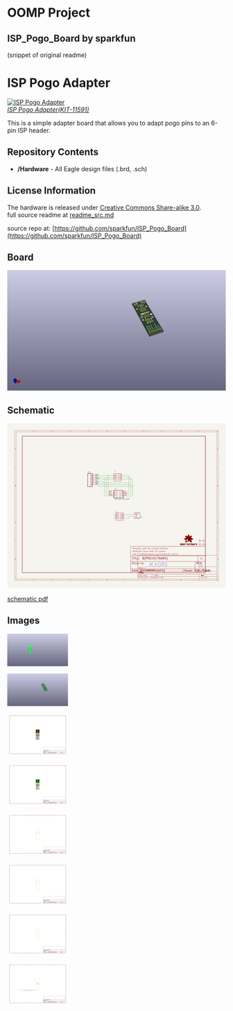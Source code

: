 # OOMP Project  
## ISP_Pogo_Board  by sparkfun  
  
(snippet of original readme)  
  
ISP Pogo Adapter  
================  
  
[![ISP Pogo Adapter](https://dlnmh9ip6v2uc.cloudfront.net/images/products/1/1/5/9/1/11591-02_medium.jpg)    
*ISP Pogo Adapter(KIT-11591)*](https://www.sparkfun.com/products/11591)  
  
This is a simple adapter board that allows you to adapt pogo pins to an 6-pin ISP header.   
  
Repository Contents  
-------------------  
* **/Hardware** - All Eagle design files (.brd, .sch)  
  
License Information  
-------------------  
The hardware is released under [Creative Commons Share-alike 3.0](http://creativecommons.org/licenses/by-sa/3.0/).   
  full source readme at [readme_src.md](readme_src.md)  
  
source repo at: [https://github.com/sparkfun/ISP_Pogo_Board](https://github.com/sparkfun/ISP_Pogo_Board)  
## Board  
  
[![working_3d.png](working_3d_600.png)](working_3d.png)  
## Schematic  
  
[![working_schematic.png](working_schematic_600.png)](working_schematic.png)  
  
[schematic pdf](working_schematic.pdf)  
## Images  
  
[![working_3D_bottom.png](working_3D_bottom_140.png)](working_3D_bottom.png)  
  
[![working_3D_top.png](working_3D_top_140.png)](working_3D_top.png)  
  
[![working_assembly_page_01.png](working_assembly_page_01_140.png)](working_assembly_page_01.png)  
  
[![working_assembly_page_02.png](working_assembly_page_02_140.png)](working_assembly_page_02.png)  
  
[![working_assembly_page_03.png](working_assembly_page_03_140.png)](working_assembly_page_03.png)  
  
[![working_assembly_page_04.png](working_assembly_page_04_140.png)](working_assembly_page_04.png)  
  
[![working_assembly_page_05.png](working_assembly_page_05_140.png)](working_assembly_page_05.png)  
  
[![working_assembly_page_06.png](working_assembly_page_06_140.png)](working_assembly_page_06.png)  
